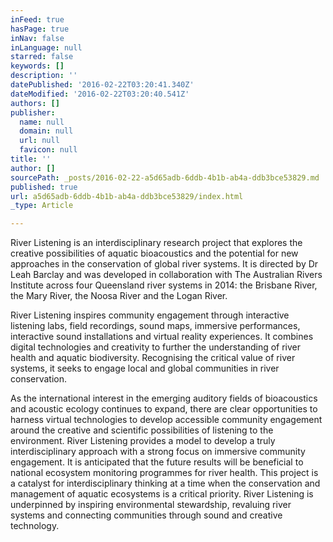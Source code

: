```yaml
---
inFeed: true
hasPage: true
inNav: false
inLanguage: null
starred: false
keywords: []
description: ''
datePublished: '2016-02-22T03:20:41.340Z'
dateModified: '2016-02-22T03:20:40.541Z'
authors: []
publisher:
  name: null
  domain: null
  url: null
  favicon: null
title: ''
author: []
sourcePath: _posts/2016-02-22-a5d65adb-6ddb-4b1b-ab4a-ddb3bce53829.md
published: true
url: a5d65adb-6ddb-4b1b-ab4a-ddb3bce53829/index.html
_type: Article

---
```

River Listening is an interdisciplinary research project that explores the creative possibilities of aquatic bioacoustics and the potential for new approaches in the conservation of global river systems. It is directed by Dr Leah Barclay and was developed in collaboration with The Australian Rivers Institute across four Queensland river systems in 2014: the Brisbane River, the Mary River, the Noosa River and the Logan River.

River Listening inspires community engagement through interactive listening labs, field recordings, sound maps, immersive performances, interactive sound installations and virtual reality experiences. It combines digital technologies and creativity to further the understanding of river health and aquatic biodiversity. Recognising the critical value of river systems, it seeks to engage local and global communities in river conservation.

As the international interest in the emerging auditory fields of bioacoustics and acoustic ecology continues to expand, there are clear opportunities to harness virtual technologies to develop accessible community engagement around the creative and scientific possibilities of listening to the environment. River Listening provides a model to develop a truly interdisciplinary approach with a strong focus on immersive community engagement. It is anticipated that the future results will be beneficial to national ecosystem monitoring programmes for river health. This project is a catalyst for interdisciplinary thinking at a time when the conservation and management of aquatic ecosystems is a critical priority. River Listening is underpinned by inspiring environmental stewardship, revaluing river systems and connecting communities through sound and creative technology.